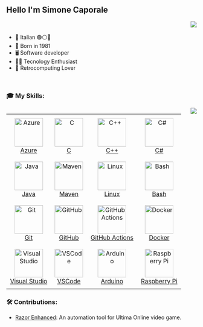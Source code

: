### <h2> Hello I'm Simone Caporale
<div class="clearfix">
  <table style="border-collapse: collapse;">
    <img align="right" src="https://github-readme-stats.vercel.app/api?username=caporalesimone&show_icons=true&theme=radical">  
  </table>
  
  - 🍝 Italian 🟢⚪🔴
  - 🧒 Born in 1981
  - 🖥️ Software developer
  - 👨‍💻 Tecnology Enthusiast
  - 💾 Retrocomputing Lover
</div>

<br>

### 🎓 My Skills:

<div class="clearfix">
<img align="right" src="https://github-readme-stats.vercel.app/api/top-langs/?username=caporalesimone&size_weight=0.5&count_weight=0.5&theme=radical&layout=compact">

<table style="border-collapse: collapse;">
  <tr>
    <td align="center" style="padding: 10px;">
      <a href="https://azure.microsoft.com/">
        <img src="https://skillicons.dev/icons?i=azure" width="75" alt="Azure"><br>
        Azure
      </a>
    </td>
    <td align="center" style="padding: 10px;">
      <a href="https://en.wikipedia.org/wiki/C_(programming_language)">
        <img src="https://skillicons.dev/icons?i=c" width="75" alt="C"><br>
        C
      </a>
    </td>
    <td align="center" style="padding: 10px;">
      <a href="https://en.wikipedia.org/wiki/C%2B%2B">
        <img src="https://skillicons.dev/icons?i=cpp" width="75" alt="C++"><br>
        C++
      </a>
    </td>
    <td align="center" style="padding: 10px;">
      <a href="https://en.wikipedia.org/wiki/C_Sharp_(programming_language)">
        <img src="https://skillicons.dev/icons?i=cs" width="75" alt="C#"><br>
        C#
      </a>
    </td>
  </tr>
  <tr>
    <td align="center" style="padding: 10px;">
      <a href="https://www.java.com/">
        <img src="https://skillicons.dev/icons?i=java" width="75" alt="Java"><br>
        Java
      </a>
    </td>
    <td align="center" style="padding: 10px;">
      <a href="https://maven.apache.org/">
        <img src="https://skillicons.dev/icons?i=maven" width="75" alt="Maven"><br>
        Maven
      </a>
    </td>
    <td align="center" style="padding: 10px;">
      <a href="https://www.linux.org/">
        <img src="https://skillicons.dev/icons?i=linux" width="75" alt="Linux"><br>
        Linux
      </a>
    </td>
    <td align="center" style="padding: 10px;">
      <a href="https://www.gnu.org/software/bash/">
        <img src="https://skillicons.dev/icons?i=bash" width="75" alt="Bash"><br>
        Bash
      </a>
    </td>
  </tr>
  <tr>
    <td align="center" style="padding: 10px;">
      <a href="https://git-scm.com/">
        <img src="https://skillicons.dev/icons?i=git" width="75" alt="Git"><br>
        Git
      </a>
    </td>
    <td align="center" style="padding: 10px;">
      <a href="https://github.com/">
        <img src="https://skillicons.dev/icons?i=github" width="75" alt="GitHub"><br>
        GitHub
      </a>
    </td>
    <td align="center" style="padding: 10px;">
      <a href="https://github.com/features/actions">
        <img src="https://skillicons.dev/icons?i=githubactions" width="75" alt="GitHub Actions"><br>
        GitHub Actions
      </a>
    </td>
    <td align="center" style="padding: 10px;">
      <a href="https://www.docker.com/">
        <img src="https://skillicons.dev/icons?i=docker" width="75" alt="Docker"><br>
        Docker
      </a>
    </td>
  </tr>
  <tr>
    <td align="center" style="padding: 10px;">
      <a href="https://visualstudio.microsoft.com/">
        <img src="https://skillicons.dev/icons?i=visualstudio" width="75" alt="Visual Studio"><br>
        Visual Studio
      </a>
    </td>
    <td align="center" style="padding: 10px;">
      <a href="https://code.visualstudio.com/">
        <img src="https://skillicons.dev/icons?i=vscode" width="75" alt="VSCode"><br>
        VSCode
      </a>
    </td>
    <td align="center" style="padding: 10px;">
      <a href="https://www.arduino.cc/">
        <img src="https://skillicons.dev/icons?i=arduino" width="75" alt="Arduino"><br>
        Arduino
      </a>
    </td>
    <td align="center" style="padding: 10px;">
      <a href="https://www.raspberrypi.org/">
        <img src="https://skillicons.dev/icons?i=raspberrypi" width="75" alt="Raspberry Pi"><br>
        Raspberry Pi
      </a>
    </td>
  </tr>
</table>
</div>


### 🛠️ Contributions:
  - [Razor Enhanced](https://github.com/RazorEnhanced/RazorEnhanced): An automation tool for Ultima Online video game.
  










